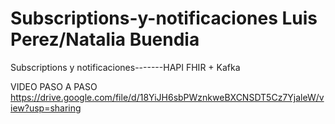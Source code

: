 # Subscriptions-y-notificaciones Luis Perez/Natalia Buendia
Subscriptions y notificaciones-------HAPI FHIR + Kafka

VIDEO PASO A PASO https://drive.google.com/file/d/18YiJH6sbPWznkweBXCNSDT5Cz7YjaleW/view?usp=sharing

